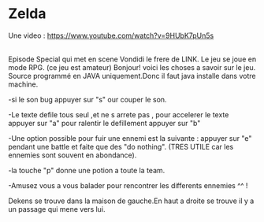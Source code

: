 # Zelda
Une video :  https://www.youtube.com/watch?v=9HUbK7pUn5s

</br>
Episode Special qui met en scene Vondidi le frere de LINK.
Le jeu se joue en mode RPG.
(ce jeu est amateur)
Bonjour!
voici les choses a savoir sur le jeu.
Source programmé en JAVA uniquement.Donc il faut java installe dans votre machine.

-si le son bug appuyer sur "s" our couper le son.


-Le texte defile tous seul ,et ne s arrete pas ,
pour accelerer le texte appuyer sur "a"
pour ralentir le defillement appuyer sur "b"


-Une option possible pour fuir une ennemi est la suivante :
appuyer sur "e" pendant une battle et faite que des "do nothing".
(TRES UTILE car les ennemies sont souvent en abondance).


-la touche "p" donne une potion a toute la team.

-Amusez vous a vous balader pour rencontrer les differents ennemies ^^ !




Dekens se trouve dans la maison de gauche.En haut a droite se trouve il y a un passage qui mene
vers lui.

